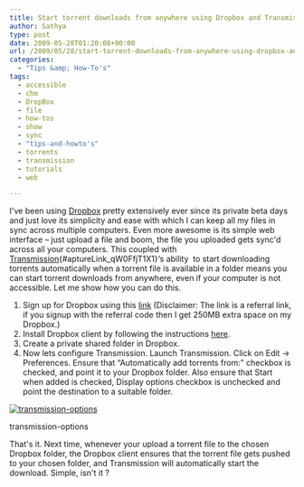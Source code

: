 ```yaml
---
title: Start torrent downloads from anywhere using Dropbox and Transmission
author: Sathya
type: post
date: 2009-05-28T01:20:08+00:00
url: /2009/05/28/start-torrent-downloads-from-anywhere-using-dropbox-and-transmission/
categories:
  - "Tips &amp; How-To's"
tags:
  - accessible
  - chm
  - DropBox
  - file
  - how-tos
  - show
  - sync
  - "tips-and-howto's"
  - torrents
  - transmission
  - tutorials
  - web

---
```

I've been using [Dropbox][1] pretty extensively ever since its private beta days and just love its simplicity and ease with which I can keep all my files in sync across multiple computers. Even more awesome is its simple web interface &#8211; just upload a file and boom, the file you uploaded gets sync'd across all your computers. This coupled with [Transmission][2]{#aptureLink_qW0FfjT1X1}&#8216;s ability  to start downloading torrents automatically when a torrent file is available in a folder means you can start torrent downloads from anywhere, even if your computer is not accessible. Let me show how you can do this.

<!--more-->

  1. Sign up for Dropbox using this [link][3] (Disclaimer: The link is a referral link, if you signup with the referral code then I get 250MB extra space on my Dropbox.)
  2. Install Dropbox client by following the instructions [here][4].
  3. Create a private shared folder in Dropbox.
  4. Now lets configure Transmission. Launch Transmission. Click on Edit -> Preferences. Ensure that &#8220;Automatically add torrents from:&#8221; checkbox is checked, and point it to your Dropbox folder. Also ensure that Start when added is checked, Display options checkbox is unchecked and point the destination to a suitable folder.<figure id="attachment_740" aria-describedby="caption-attachment-740" style="width: 300px" class="wp-caption aligncenter">

[<img class="size-medium wp-image-740" title="transmission-options" src="https://sathyasays.com/wp-content/uploads/2009/05/transmission-300x187.png" alt="transmission-options"   srcset="https://sathyasays.com/wp-content/uploads/2009/05/transmission-300x187.png 300w, https://sathyasays.com/wp-content/uploads/2009/05/transmission-1024x640.png 1024w, https://sathyasays.com/wp-content/uploads/2009/05/transmission.png 1280w" sizes="(max-width: 300px) 100vw, 300px" />][5]<figcaption id="caption-attachment-740" class="wp-caption-text">transmission-options</figcaption></figure> 

That's it. Next time, whenever your upload a torrent file to the chosen Dropbox folder, the Dropbox client ensures that the torrent file gets pushed to your chosen folder, and Transmission will automatically start the download. Simple, isn't it ?

 [1]: https://en.wikipedia.org/wiki/Dropbox%20%28storage%20provider%29
 [2]: https://en.wikipedia.org/wiki/Transmission%20%28BitTorrent%20client%29
 [3]: https://www.getdropbox.com/referrals/NTMzNTM5
 [4]: https://www.getdropbox.com/install
 [5]: https://sathyasays.com/wp-content/uploads/2009/05/transmission.png
